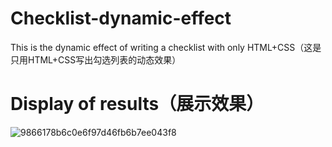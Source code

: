 # Checklist-dynamic-effect
This is the dynamic effect of writing a checklist with only HTML+CSS（这是只用HTML+CSS写出勾选列表的动态效果）

# Display of results（展示效果）
![9866178b6c0e6f97d46fb6b7ee043f8](https://github.com/yunli01hegui/Checklist-dynamic-effect/assets/134910544/7bef468f-3d0d-4b2d-bd09-4d4ffae88856)
